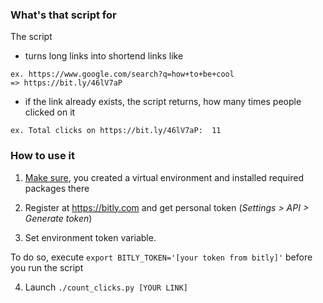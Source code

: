 

### What's that script for

The script 
* turns long links into shortend links like 
```
ex. https://www.google.com/search?q=how+to+be+cool 
=> https://bit.ly/46lV7aP
```
* if the link already exists, the script returns, how many times people clicked on it
```
ex. Total clicks on https://bit.ly/46lV7aP:  11
```




### How to use it
1. [Make sure](../README.md#how-to-launch-the-code), you created a virtual environment and installed required packages there

2. Register at https://bitly.com and get personal token (*Settings > API > Generate token*)

3. Set environment token variable.
   
To do so, execute 
`export BITLY_TOKEN='[your token from bitly]'`
before you run the script

4. Launch
`./count_clicks.py [YOUR LINK]`

